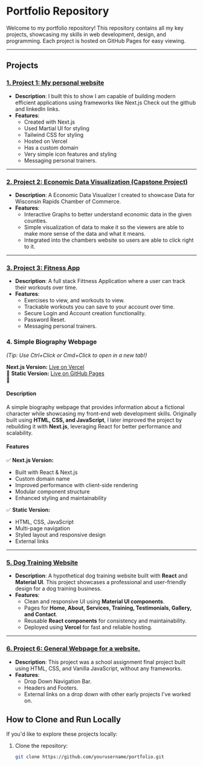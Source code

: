 # Portfolio Repository

Welcome to my portfolio repository! This repository contains all my key projects, showcasing my skills in web development, design, and programming. Each project is hosted on GitHub Pages for easy viewing.

---

## Projects  


### [1. Project 1: My personal website](https://www.alexanderw.dev/)
- **Description**: I built this to show I am capable of building modern efficient applications using frameworks like Next.js Check out the github and linkedIn links.
- **Features**:
  - Created with Next.js
  - Used Martial UI for styling
  - Tailwind CSS for styling
  - Hosted on Vercel
  - Has a custom domain 
  - Very simple icon features and styling 
  - Messaging personal trainers.

---

### [2. Project 2: Economic Data Visualization (Capstone Project) ](https://www.wisconsinrapidschamber.com/local-economic-data/)
- **Description**: A Economic Data Visualizer I created to showcase Data for Wisconsin Rapids Chamber of Commerce. 
- **Features**:
  - Interactive Graphs to better understand economic data in the given counties. 
  - Simple visualization of data to make it so the viewers are able to make more sense of the data and what it means. 
  - Integrated into the chambers website so users are able to click right to it. 

---

### [3. Project 3: Fitness App](https://workouttrackingapp20250220105137.azurewebsites.net/)
- **Description**: A full stack Fittness Application where a user can track their workouts over time.
- **Features**:
  - Exercises to view, and workouts to view.
  - Trackable workouts you can save to your account over time. 
  - Secure Login and Account creation functionality.
  - Password Reset.
  - Messaging personal trainers.

### 4. Simple Biography Webpage  
*(Tip: Use Ctrl+Click or Cmd+Click to open in a new tab!)*  

   **Next.js Version:** [Live on Vercel](https://skywalked.com/)  
🔗 **Static Version:** [Live on GitHub Pages](https://al-jw.github.io/Portfolio/AnakingSkyWalkerWebpage/pages)  
🔗
#### Description  
A simple biography webpage that provides information about a fictional character while showcasing my front-end web development skills. Originally built using **HTML, CSS, and JavaScript**, I later improved the project by rebuilding it with **Next.js**, leveraging React for better performance and scalability.  

#### Features  

✅ **Next.js Version:**  
- Built with React & Next.js
- Custom domain name
- Improved performance with client-side rendering  
- Modular component structure  
- Enhanced styling and maintainability

✅ **Static Version:**  
- HTML, CSS, JavaScript  
- Multi-page navigation  
- Styled layout and responsive design  
- External links  

---
### [5. Dog Training Website](https://bark-base-website.vercel.app/)
- **Description**: A hypothetical dog training website built with **React** and **Material UI**. This project showcases a professional and user-friendly design for a dog training business.
- **Features**:
  - Clean and responsive UI using **Material UI components**.
  - Pages for **Home, About, Services, Training, Testimonials, Gallery, and Contact**.
  - Reusable **React components** for consistency and maintainability.
  - Deployed using **Vercel** for fast and reliable hosting.

 ---
### [6. Project 6: General Webpage for a website. ](https://al-jw.github.io/Portfolio/FinalProjectWebsite/Index.html)
- **Description**: This project was a school assignment final project built using HTML, CSS, and Vanilla JavaScript, without any frameworks.
- **Features**:
  - Drop Down Navigation Bar.
  - Headers and Footers.
  - External links on a drop down with other early projects I've worked on. 
 


## How to Clone and Run Locally
If you'd like to explore these projects locally:
1. Clone the repository:
   ```bash
   git clone https://github.com/yourusername/portfolio.git
